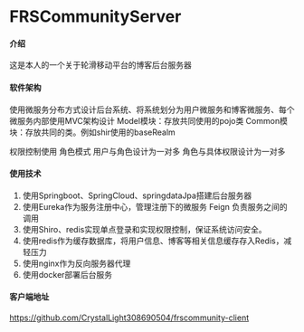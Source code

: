 # FRSCommunityServer

#### 介绍
这是本人的一个关于轮滑移动平台的博客后台服务器
#### 软件架构
使用微服务分布方式设计后台系统、将系统划分为用户微服务和博客微服务、每个微服务内部使用MVC架构设计
Model模块：存放共同使用的pojo类
Common模块：存放共同的类。例如shir使用的baseRealm

权限控制使用 角色模式 用户与角色设计为一对多 角色与具体权限设计为一对多

#### 使用技术
1.	使用Springboot、SpringCloud、springdataJpa搭建后台服务器
2.	使用Eureka作为服务注册中心，管理注册下的微服务 Feign 负责服务之间的调用
3.	使用Shiro、redis实现单点登录和实现权限控制，保证系统访问安全。
4.	使用redis作为缓存数据库，将用户信息、博客等相关信息缓存存入Redis，减轻压力
5.	使用nginx作为反向服务器代理
6.	使用docker部署后台服务


#### 客户端地址
https://github.com/CrystalLight308690504/frscommunity-client
